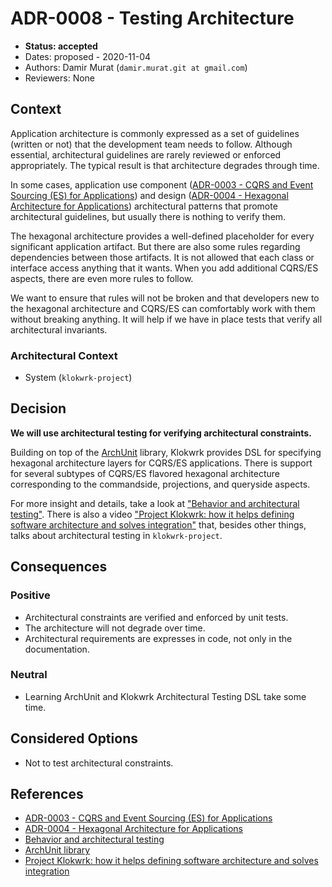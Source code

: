 # ADR-0008 - Testing Architecture
* **Status: accepted**
* Dates: proposed - 2020-11-04
* Authors: Damir Murat (`damir.murat.git at gmail.com`)
* Reviewers: None

## Context
Application architecture is commonly expressed as a set of guidelines (written or not) that the development team needs to follow. Although essential, architectural guidelines are rarely reviewed or
enforced appropriately. The typical result is that architecture degrades through time.

In some cases, application use component ([ADR-0003 - CQRS and Event Sourcing (ES) for Applications](0003-cqrs-and-event-sourcing-for-applications.md)) and
design ([ADR-0004 - Hexagonal Architecture for Applications](0004-hexagonal-architecture-for-applications.md)) architectural patterns that promote architectural guidelines, but usually there is
nothing to verify them.

The hexagonal architecture provides a well-defined placeholder for every significant application artifact. But there are also some rules regarding dependencies between those artifacts. It is not
allowed that each class or interface access anything that it wants. When you add additional CQRS/ES aspects, there are even more rules to follow.

We want to ensure that rules will not be broken and that developers new to the hexagonal architecture and CQRS/ES can comfortably work with them without breaking anything. It will help if we
have in place tests that verify all architectural invariants.

### Architectural Context
* System (`klokwrk-project`)

## Decision
**We will use architectural testing for verifying architectural constraints.**

Building on top of the [ArchUnit](https://www.archunit.org/) library, Klokwrk provides DSL for specifying hexagonal architecture layers for CQRS/ES applications. There is support for several subtypes
of CQRS/ES flavored hexagonal architecture corresponding to the commandside, projections, and queryside aspects.

For more insight and details, take a look at ["Behavior and architectural testing"](../../article/modulesAndPackages.md#behavior-and-architectural-testing). There is also a video
["Project Klokwrk: how it helps defining software architecture and solves integration"](https://www.youtube.com/watch?v=35oUxjXWNYU) that, besides other things, talks about architectural testing in
`klokwrk-project`.

## Consequences
### Positive
* Architectural constraints are verified and enforced by unit tests.
* The architecture will not degrade over time.
* Architectural requirements are expresses in code, not only in the documentation.

### Neutral
* Learning ArchUnit and Klokwrk Architectural Testing DSL take some time.

## Considered Options
* Not to test architectural constraints.

## References
* [ADR-0003 - CQRS and Event Sourcing (ES) for Applications](0003-cqrs-and-event-sourcing-for-applications.md)
* [ADR-0004 - Hexagonal Architecture for Applications](0004-hexagonal-architecture-for-applications.md)
* [Behavior and architectural testing](../../article/modulesAndPackages.md#behavior-and-architectural-testing)
* [ArchUnit library](https://www.archunit.org/)
* [Project Klokwrk: how it helps defining software architecture and solves integration](https://www.youtube.com/watch?v=35oUxjXWNYU)
